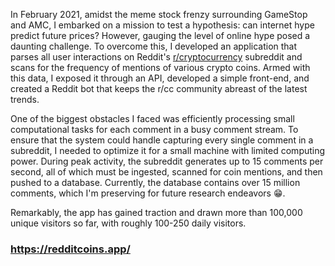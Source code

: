 In February 2021, amidst the meme stock frenzy surrounding GameStop and AMC, I embarked on a mission to test a hypothesis: can internet hype predict future prices? However, gauging the level of online hype posed a daunting challenge. To overcome this, I developed an application that parses all user interactions on Reddit's [r/cryptocurrency](https://www.reddit.com/r/CryptoCurrency/) subreddit and scans for the frequency of mentions of various crypto coins. Armed with this data, I exposed it through an API, developed a simple front-end, and created a Reddit bot that keeps the r/cc community abreast of the latest trends.

One of the biggest obstacles I faced was efficiently processing small computational tasks for each comment in a busy comment stream. To ensure that the system could handle capturing every single comment in a subreddit, I needed to optimize it for a small machine with limited computing power. During peak activity, the subreddit generates up to 15 comments per second, all of which must be ingested, scanned for coin mentions, and then pushed to a database. Currently, the database contains over 15 million comments, which I'm preserving for future research endeavors 😁.

Remarkably, the app has gained traction and drawn more than 100,000 unique visitors so far, with roughly 100-250 daily visitors.

### **https://redditcoins.app/**
